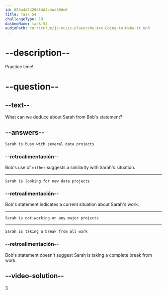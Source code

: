 ```yaml
---
id: 656a4d74286f4d4c4ae58de0
title: Task 54
challengeType: 19
dashedName: task-54
audioPath: curriculum/js-music-player/We-Are-Going-to-Make-it.mp3
---
```


<!--
AUDIO REFERENCE: 
Bob: Well, I'm currently not working on any major data analysis projects either.
-->

# --description--

Practice time!

# --question--

## --text--

What can we deduce about Sarah from Bob's statement?

## --answers--

`Sarah is busy with several data projects`

### --retroalimentación--

Bob's use of `either` suggests a similarity with Sarah's situation.

---

`Sarah is looking for new data projects`

### --retroalimentación--

Bob's statement indicates a current situation about Sarah's work.

---

`Sarah is not working on any major projects`

---

`Sarah is taking a break from all work`

### --retroalimentación--

Bob's statement doesn't suggest Sarah is taking a complete break from work.

## --video-solution--

3
